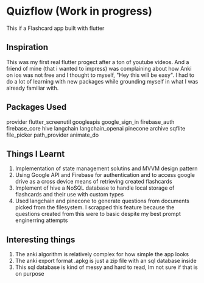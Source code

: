 # Quizflow (Work in progress)
This if a Flashcard app built with flutter

## Inspiration
This was my first real flutter progect after a ton of youtube videos. And a friend of mine (that i wanted to impress) was complaining about how Anki on ios was not free and I thought to myself, "Hey this will be easy". I had to do a lot of learning with new packages while grounding myself in what I was already familiar with.

## Packages Used
  provider
  flutter_screenutil
  googleapis
  google_sign_in
  firebase_auth
  firebase_core
  hive
  langchain
  langchain_openai
  pinecone
  archive
  sqflite
  file_picker
  path_provider
  animate_do

## Things I Learnt
1. Implementation of state management solutins and MVVM design pattern
2. Using Google API and Firebase for authentication and to access google drive as a cross device means of retrieving created flashcards
3. Implement of hive a NoSQL database to handle local storage of flashcards and their use with custom types
4. Used langchain and pinecone to generate questions from documents picked from the filesystem. I scrapped this feature because the questions created from this were to basic despite my best prompt enginerring attempts

## Interesting things
1. The anki algorithm is relatively complex for how simple the app looks
2. The anki export format .apkg is just a zip file with an sql database inside
3. This sql database is kind of messy and hard to read, Im not sure if that is on purpose
